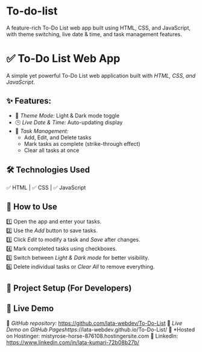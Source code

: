 # To-do-list
A feature-rich To-Do List web app built using HTML, CSS, and JavaScript, with theme switching, live date &amp; time, and task management features.
# ✅ To-Do List Web App  
A simple yet powerful To-Do List web application built with *HTML, CSS, and JavaScript*.  

## ✨ Features:  
- 🌟 *Theme Mode:* Light & Dark mode toggle  
- 🕒 *Live Date & Time:* Auto-updating display  
- 📝 *Task Management:*  
  - Add, Edit, and Delete tasks  
  - Mark tasks as complete (strike-through effect)  
  - Clear all tasks at once  

## 🛠 Technologies Used  
✅ HTML | ✅ CSS | ✅ JavaScript  

## 📌 How to Use  
1️⃣ Open the app and enter your tasks.  
2️⃣ Use the *Add* button to save tasks.  
3️⃣ Click *Edit* to modify a task and *Save* after changes.  
4️⃣ Mark completed tasks using checkboxes.  
5️⃣ Switch between *Light & Dark mode* for better visibility.  
6️⃣ Delete individual tasks or *Clear All* to remove everything.  

## 📂 Project Setup (For Developers)  
## 🚀 Live Demo  
🔗 *GitHub repository:* https://github.com/lata-webdev/To-Do-List
🔗 *Live Demo on GitHub Pageshttps:*//lata-webdev.github.io/To-Do-List/
🔗 *Hosted on Hostinger: mistyrose-horse-876108.hostingersite.com
🔗 LinkedIn: https://www.linkedin.com/in/lata-kumari-72b08b27b/

